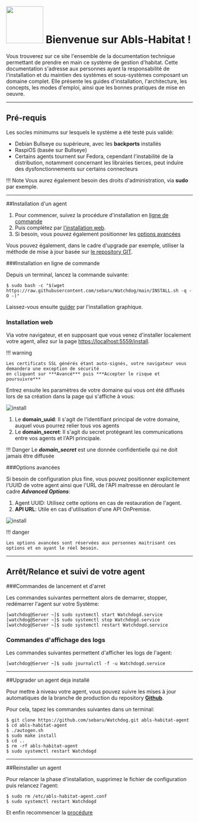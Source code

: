 # <img src="https://static.abls-habitat.fr/img/abls.svg" width=100> Bienvenue sur Abls-Habitat !

Vous trouverez sur ce site l'ensemble de la documentation technique permettant de prendre en main ce système de gestion d'habitat.
Cette documentation s'adresse aux personnes ayant la responsabilité de l'installation et du maintien des systèmes et sous-systèmes composant un domaine complet.
Elle présente les guides d'installation, l'architecture, les concepts, les modes d'emploi, ainsi que les bonnes pratiques de mise en oeuvre.

---
## Pré-requis

Les socles minimums sur lesquels le système a été testé puis validé:

* Debian Bullseye ou supérieure, avec les **backports** installés
* RaspiOS (basée sur Bullseye)
* Certains agents tournent sur Fedora, cependant l'instabilité de la distribution, notamment concernant les librairies tierces, peut induire des dysfonctionnements sur certains connecteurs

!!! Note
    Vous aurez également besoin des droits d'administration, via **sudo** par exemple.

---
##Installation d'un agent

1. Pour commencer, suivez la procédure d'installation en [ligne de commande](#installation-en-ligne-de-commande)
1. Puis complétez par [l'installation web](#installation-web).
1. Si besoin, vous pouvez également positionner les [options avancées](#options-avancees)

Vous pouvez également, dans le cadre d'upgrade par exemple, utiliser la méthode de mise à jour basée sur [le repository GIT](#upgrader-un-agent-deja-installe).

###Installation en ligne de commande

Depuis un terminal, lancez la commande suivante:

    $ sudo bash -c "$(wget https://raw.githubusercontent.com/sebaru/Watchdog/main/INSTALL.sh -q -O -)"

Laissez-vous ensuite [guider](#installation-web) par l'installation graphique.

### Installation web

Via votre navigateur, et en supposant que vous venez d'installer localement votre agent, allez sur la page [https://localhost:5559/install](https://localhost:5559/install).

!!! warning

    Les certificats SSL générés étant auto-signés, votre navigateur vous demandera une exception de sécurité
    en cliquant sur ***Avancé*** puis ***Accepter le risque et poursuivre***

Entrez ensuite les paramètres de votre domaine qui vous ont été diffusés lors de sa création dans la page qui s'affiche à vous:

![install](/img/ihm_install.png)

1. Le **domain_uuid**: Il s'agit de l'identifiant principal de votre domaine, auquel vous pourrez relier tous vos agents
1. Le **domain_secret**: Il s'agit du secret protégeant les communications entre vos agents et l'API principale.

!!! Danger
    Le ***domain_secret*** est une donnée confidentielle qui ne doit jamais être diffusée

###Options avancées


Si besoin de configuration plus fine, vous pouvez positionner explicitement l'UUID de votre agent ainsi que l'URL de l'API maitresse
en déroulant le cadre ***Advanced Options***:

1. Agent UUID: Utilisez cette options en cas de restauration de l'agent.
1. **API URL**: Utile en cas d'utilisation d'une API OnPremise.

![install](/img/ihm_install_advanced.png)

!!! danger

    Les options avancées sont réservées aux personnes maitrisant ces options et en ayant le réel besoin.
---
## Arrêt/Relance et suivi de votre agent

###Commandes de lancement et d'arret

Les commandes suivantes permettent alors de demarrer, stopper, redémarrer l'agent sur votre Système:

    [watchdog@Server ~]$ sudo systemctl start Watchdogd.service
    [watchdog@Server ~]$ sudo systemctl stop Watchdogd.service
    [watchdog@Server ~]$ sudo systemctl restart Watchdogd.service

### Commandes d'affichage des logs

Les commandes suivantes permettent d'afficher les logs de l'agent:

    [watchdog@Server ~]$ sudo journalctl -f -u Watchdogd.service

---
##Upgrader un agent deja installé

Pour mettre à niveau votre agent, vous pouvez suivre les mises à jour automatiques de la branche de production
du repository **[Github](https://github.com/sebaru/Watchdog.git)**.

Pour cela, tapez les commandes suivantes dans un terminal:

    $ git clone https://github.com/sebaru/Watchdog.git abls-habitat-agent
    $ cd abls-habitat-agent
    $ ./autogen.sh
    $ sudo make install
    $ cd ..
    $ rm -rf abls-habitat-agent
    $ sudo systemctl restart Watchdogd

---
##Reinstaller un agent

Pour relancer la phase d'installation, supprimez le fichier de configuration puis relancez l'agent:

    $ sudo rm /etc/abls-habitat-agent.conf
    $ sudo systemctl restart Watchdogd

Et enfin recommencer la [procédure](#installation-dun-agent)
